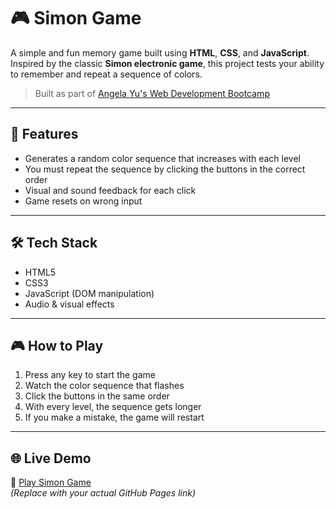 # 🎮 Simon Game

A simple and fun memory game built using **HTML**, **CSS**, and **JavaScript**.  
Inspired by the classic **Simon electronic game**, this project tests your ability to remember and repeat a sequence of colors.

> Built as part of [Angela Yu's Web Development Bootcamp](https://www.udemy.com/course/the-complete-web-development-bootcamp/)

---

## 🚀 Features

- Generates a random color sequence that increases with each level
- You must repeat the sequence by clicking the buttons in the correct order
- Visual and sound feedback for each click
- Game resets on wrong input

---

## 🛠️ Tech Stack

- HTML5
- CSS3
- JavaScript (DOM manipulation)
- Audio & visual effects

---

## 🎮 How to Play

1. Press any key to start the game
2. Watch the color sequence that flashes
3. Click the buttons in the same order
4. With every level, the sequence gets longer
5. If you make a mistake, the game will restart

---

## 🌐 Live Demo

🔗 [Play Simon Game](https://Laraibhasan.github.io/simon-game)  
*(Replace with your actual GitHub Pages link)*

